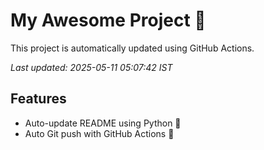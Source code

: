 # My Awesome Project 🚀

This project is automatically updated using GitHub Actions.

_Last updated: 2025-05-11 05:07:42 IST_

## Features
- Auto-update README using Python 🐍
- Auto Git push with GitHub Actions 🤖
